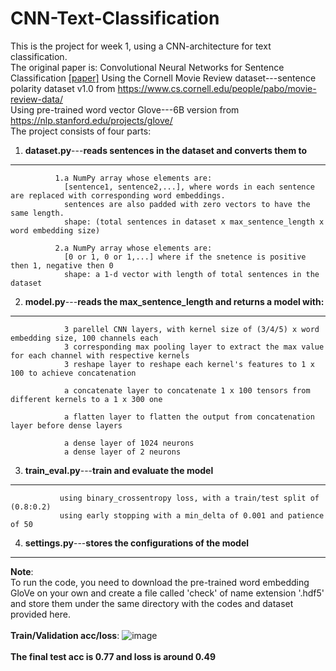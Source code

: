 CNN-Text-Classification
====
This is the project for week 1, using a CNN-architecture for text classification.<br>
The original paper is: Convolutional Neural Networks for Sentence Classification [[paper]](https://aclanthology.org/D14-1181/)
Using the Cornell Movie Review dataset---sentence polarity dataset v1.0 from https://www.cs.cornell.edu/people/pabo/movie-review-data/<br>
Using pre-trained word vector Glove---6B version from https://nlp.stanford.edu/projects/glove/
<br>The project consists of four parts:
1. **dataset.py**---**reads sentences in the dataset and converts them to** 
-----
              1.a NumPy array whose elements are:
                [sentence1, sentence2,...], where words in each sentence are replaced with corresponding word embeddings.
                sentences are also padded with zero vectors to have the same length.
                shape: (total sentences in dataset x max_sentence_length x word embedding size)
                
              2.a NumPy array whose elements are:
                [0 or 1, 0 or 1,...] where if the snetence is positive then 1, negative then 0
                shape: a 1-d vector with length of total sentences in the dataset
                
2. **model.py**---**reads the max_sentence_length and returns a model with:**
------
                3 parellel CNN layers, with kernel size of (3/4/5) x word embedding size, 100 channels each
                3 corresponding max pooling layer to extract the max value for each channel with respective kernels
                3 reshape layer to reshape each kernel's features to 1 x 100 to achieve concatenation
                
                a concatenate layer to concatenate 1 x 100 tensors from different kernels to a 1 x 300 one
                
                a flatten layer to flatten the output from concatenation layer before dense layers
                
                a dense layer of 1024 neurons
                a dense layer of 2 neurons
                
3. **train_eval.py**---**train and evaluate the model**
 ------
               using binary_crossentropy loss, with a train/test split of (0.8:0.2)
               using early stopping with a min_delta of 0.001 and patience of 50
               
4. **settings.py**---**stores the configurations of the model**
 ------
**Note**:
<br>  To run the code, you need to download the pre-trained word embedding GloVe on your own and create a file called 'check' of name extension '.hdf5' and store them under the same directory with the codes and dataset provided here.
<br>
<br>
**Train/Validation acc/loss**:
![image](https://user-images.githubusercontent.com/61720358/126040576-da5b5a20-8084-45ee-8abc-e734894983af.png)
<br><br>
**The final test acc is 0.77 and loss is around 0.49**
